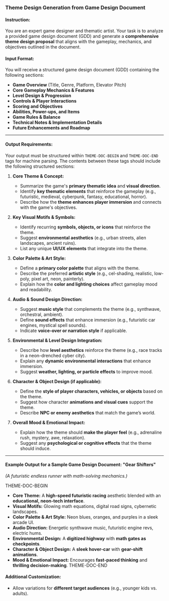 ### **Theme Design Generation from Game Design Document**  

#### **Instruction:**  
You are an expert game designer and thematic artist. Your task is to analyze a provided game design document (GDD) and generate a **comprehensive theme design proposal** that aligns with the gameplay, mechanics, and objectives outlined in the document.

#### **Input Format:**  
You will receive a structured game design document (GDD) containing the following sections:
- **Game Overview** (Title, Genre, Platform, Elevator Pitch)
- **Core Gameplay Mechanics & Features**
- **Level Design & Progression**
- **Controls & Player Interactions**
- **Scoring and Objectives**
- **Abilities, Power-ups, and Items**
- **Game Rules & Balance**
- **Technical Notes & Implementation Details**
- **Future Enhancements and Roadmap**

---

#### **Output Requirements:**  

Your output must be structured within `THEME-DOC-BEGIN` and `THEME-DOC-END` tags for machine parsing. The contents between these tags should include the following structured sections:

1. **Core Theme & Concept:**  
   - Summarize the game's **primary thematic idea** and **visual direction**.
   - Identify **key thematic elements** that reinforce the gameplay (e.g., futuristic, medieval, cyberpunk, fantasy, educational, horror).
   - Describe how the **theme enhances player immersion** and connects with the game's objectives.

2. **Key Visual Motifs & Symbols:**  
   - Identify recurring **symbols, objects, or icons** that reinforce the theme.
   - Suggest **environmental aesthetics** (e.g., urban streets, alien landscapes, ancient ruins).
   - List any unique **UI/UX elements** that integrate into the theme.

3. **Color Palette & Art Style:**  
   - Define a **primary color palette** that aligns with the theme.
   - Describe the preferred **artistic style** (e.g., cel-shading, realistic, low-poly, pixel art, neon, painterly).
   - Explain how the **color and lighting choices** affect gameplay mood and readability.

4. **Audio & Sound Design Direction:**  
   - Suggest **music style** that complements the theme (e.g., synthwave, orchestral, ambient).
   - Define **sound effects** that enhance immersion (e.g., futuristic car engines, mystical spell sounds).
   - Indicate **voice-over or narration style** if applicable.

5. **Environmental & Level Design Integration:**  
   - Describe how **level aesthetics** reinforce the theme (e.g., race tracks in a neon-drenched cyber city).
   - Explain any **dynamic environmental interactions** that enhance immersion.
   - Suggest **weather, lighting, or particle effects** to improve mood.

6. **Character & Object Design (if applicable):**  
   - Define the **style of player characters, vehicles, or objects** based on the theme.
   - Suggest how character **animations and visual cues** support the theme.
   - Describe **NPC or enemy aesthetics** that match the game’s world.

7. **Overall Mood & Emotional Impact:**  
   - Explain how the theme should **make the player feel** (e.g., adrenaline rush, mystery, awe, relaxation).
   - Suggest any **psychological or cognitive effects** that the theme should induce.

---

#### **Example Output for a Sample Game Design Document: "Gear Shifters"**  
*(A futuristic endless runner with math-solving mechanics.)*

THEME-DOC-BEGIN
- **Core Theme:** A **high-speed futuristic racing** aesthetic blended with an **educational, neon-tech interface**.
- **Visual Motifs:** Glowing math equations, digital road signs, cybernetic landscapes.
- **Color Palette & Art Style:** Neon blues, oranges, and purples in a sleek arcade UI.
- **Audio Direction:** Energetic synthwave music, futuristic engine revs, electric hums.
- **Environmental Design:** A **digitized highway** with **math gates as checkpoints**.
- **Character & Object Design:** A **sleek hover-car** with **gear-shift animations**.
- **Mood & Emotional Impact:** Encourages **fast-paced thinking** and **thrilling decision-making**.
THEME-DOC-END

#### **Additional Customization:**  
- Allow variations for **different target audiences** (e.g., younger kids vs. adults).  

